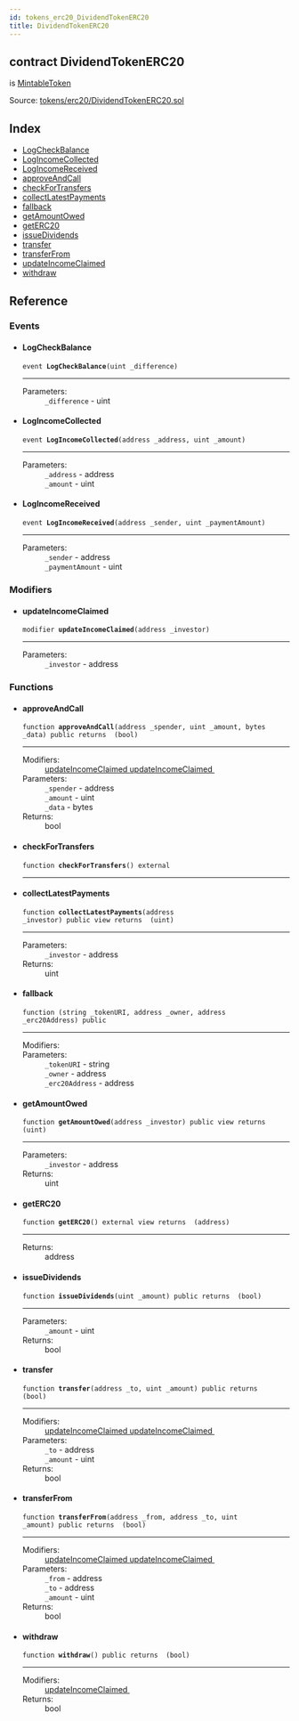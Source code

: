```yaml
---
id: tokens_erc20_DividendTokenERC20
title: DividendTokenERC20
---
```


<div class="contract-doc"><div class="contract"><h2 class="contract-header"><span class="contract-kind">contract</span> DividendTokenERC20</h2><p class="base-contracts"><span>is</span> <a href="tokens_erc20_MintableToken.html">MintableToken</a></p><div class="source">Source: <a href="https://github.com/MyBitFoundation/MyBit-Network.tech//blob/v0.1.9/contracts/tokens/erc20/DividendTokenERC20.sol" target="_blank">tokens/erc20/DividendTokenERC20.sol</a></div></div><div class="index"><h2>Index</h2><ul><li><a href="tokens_erc20_DividendTokenERC20.html#LogCheckBalance">LogCheckBalance</a></li><li><a href="tokens_erc20_DividendTokenERC20.html#LogIncomeCollected">LogIncomeCollected</a></li><li><a href="tokens_erc20_DividendTokenERC20.html#LogIncomeReceived">LogIncomeReceived</a></li><li><a href="tokens_erc20_DividendTokenERC20.html#approveAndCall">approveAndCall</a></li><li><a href="tokens_erc20_DividendTokenERC20.html#checkForTransfers">checkForTransfers</a></li><li><a href="tokens_erc20_DividendTokenERC20.html#collectLatestPayments">collectLatestPayments</a></li><li><a href="tokens_erc20_DividendTokenERC20.html#">fallback</a></li><li><a href="tokens_erc20_DividendTokenERC20.html#getAmountOwed">getAmountOwed</a></li><li><a href="tokens_erc20_DividendTokenERC20.html#getERC20">getERC20</a></li><li><a href="tokens_erc20_DividendTokenERC20.html#issueDividends">issueDividends</a></li><li><a href="tokens_erc20_DividendTokenERC20.html#transfer">transfer</a></li><li><a href="tokens_erc20_DividendTokenERC20.html#transferFrom">transferFrom</a></li><li><a href="tokens_erc20_DividendTokenERC20.html#updateIncomeClaimed">updateIncomeClaimed</a></li><li><a href="tokens_erc20_DividendTokenERC20.html#withdraw">withdraw</a></li></ul></div><div class="reference"><h2>Reference</h2><div class="events"><h3>Events</h3><ul><li><div class="item event"><span id="LogCheckBalance" class="anchor-marker"></span><h4 class="name">LogCheckBalance</h4><div class="body"><code class="signature">event <strong>LogCheckBalance</strong><span>(uint _difference) </span></code><hr/><dl><dt><span class="label-parameters">Parameters:</span></dt><dd><div><code>_difference</code> - uint</div></dd></dl></div></div></li><li><div class="item event"><span id="LogIncomeCollected" class="anchor-marker"></span><h4 class="name">LogIncomeCollected</h4><div class="body"><code class="signature">event <strong>LogIncomeCollected</strong><span>(address _address, uint _amount) </span></code><hr/><dl><dt><span class="label-parameters">Parameters:</span></dt><dd><div><code>_address</code> - address</div><div><code>_amount</code> - uint</div></dd></dl></div></div></li><li><div class="item event"><span id="LogIncomeReceived" class="anchor-marker"></span><h4 class="name">LogIncomeReceived</h4><div class="body"><code class="signature">event <strong>LogIncomeReceived</strong><span>(address _sender, uint _paymentAmount) </span></code><hr/><dl><dt><span class="label-parameters">Parameters:</span></dt><dd><div><code>_sender</code> - address</div><div><code>_paymentAmount</code> - uint</div></dd></dl></div></div></li></ul></div><div class="modifiers"><h3>Modifiers</h3><ul><li><div class="item modifier"><span id="updateIncomeClaimed" class="anchor-marker"></span><h4 class="name">updateIncomeClaimed</h4><div class="body"><code class="signature">modifier <strong>updateIncomeClaimed</strong><span>(address _investor) </span></code><hr/><dl><dt><span class="label-parameters">Parameters:</span></dt><dd><div><code>_investor</code> - address</div></dd></dl></div></div></li></ul></div><div class="functions"><h3>Functions</h3><ul><li><div class="item function"><span id="approveAndCall" class="anchor-marker"></span><h4 class="name">approveAndCall</h4><div class="body"><code class="signature">function <strong>approveAndCall</strong><span>(address _spender, uint _amount, bytes _data) </span><span>public </span><span>returns  (bool) </span></code><hr/><dl><dt><span class="label-modifiers">Modifiers:</span></dt><dd><a href="tokens_erc20_DividendTokenERC20.html#updateIncomeClaimed">updateIncomeClaimed </a><a href="tokens_erc20_DividendTokenERC20.html#updateIncomeClaimed">updateIncomeClaimed </a></dd><dt><span class="label-parameters">Parameters:</span></dt><dd><div><code>_spender</code> - address</div><div><code>_amount</code> - uint</div><div><code>_data</code> - bytes</div></dd><dt><span class="label-return">Returns:</span></dt><dd>bool</dd></dl></div></div></li><li><div class="item function"><span id="checkForTransfers" class="anchor-marker"></span><h4 class="name">checkForTransfers</h4><div class="body"><code class="signature">function <strong>checkForTransfers</strong><span>() </span><span>external </span></code><hr/></div></div></li><li><div class="item function"><span id="collectLatestPayments" class="anchor-marker"></span><h4 class="name">collectLatestPayments</h4><div class="body"><code class="signature">function <strong>collectLatestPayments</strong><span>(address _investor) </span><span>public </span><span>view </span><span>returns  (uint) </span></code><hr/><dl><dt><span class="label-parameters">Parameters:</span></dt><dd><div><code>_investor</code> - address</div></dd><dt><span class="label-return">Returns:</span></dt><dd>uint</dd></dl></div></div></li><li><div class="item function"><span id="fallback" class="anchor-marker"></span><h4 class="name">fallback</h4><div class="body"><code class="signature">function <strong></strong><span>(string _tokenURI, address _owner, address _erc20Address) </span><span>public </span></code><hr/><dl><dt><span class="label-modifiers">Modifiers:</span></dt><dd></dd><dt><span class="label-parameters">Parameters:</span></dt><dd><div><code>_tokenURI</code> - string</div><div><code>_owner</code> - address</div><div><code>_erc20Address</code> - address</div></dd></dl></div></div></li><li><div class="item function"><span id="getAmountOwed" class="anchor-marker"></span><h4 class="name">getAmountOwed</h4><div class="body"><code class="signature">function <strong>getAmountOwed</strong><span>(address _investor) </span><span>public </span><span>view </span><span>returns  (uint) </span></code><hr/><dl><dt><span class="label-parameters">Parameters:</span></dt><dd><div><code>_investor</code> - address</div></dd><dt><span class="label-return">Returns:</span></dt><dd>uint</dd></dl></div></div></li><li><div class="item function"><span id="getERC20" class="anchor-marker"></span><h4 class="name">getERC20</h4><div class="body"><code class="signature">function <strong>getERC20</strong><span>() </span><span>external </span><span>view </span><span>returns  (address) </span></code><hr/><dl><dt><span class="label-return">Returns:</span></dt><dd>address</dd></dl></div></div></li><li><div class="item function"><span id="issueDividends" class="anchor-marker"></span><h4 class="name">issueDividends</h4><div class="body"><code class="signature">function <strong>issueDividends</strong><span>(uint _amount) </span><span>public </span><span>returns  (bool) </span></code><hr/><dl><dt><span class="label-parameters">Parameters:</span></dt><dd><div><code>_amount</code> - uint</div></dd><dt><span class="label-return">Returns:</span></dt><dd>bool</dd></dl></div></div></li><li><div class="item function"><span id="transfer" class="anchor-marker"></span><h4 class="name">transfer</h4><div class="body"><code class="signature">function <strong>transfer</strong><span>(address _to, uint _amount) </span><span>public </span><span>returns  (bool) </span></code><hr/><dl><dt><span class="label-modifiers">Modifiers:</span></dt><dd><a href="tokens_erc20_DividendTokenERC20.html#updateIncomeClaimed">updateIncomeClaimed </a><a href="tokens_erc20_DividendTokenERC20.html#updateIncomeClaimed">updateIncomeClaimed </a></dd><dt><span class="label-parameters">Parameters:</span></dt><dd><div><code>_to</code> - address</div><div><code>_amount</code> - uint</div></dd><dt><span class="label-return">Returns:</span></dt><dd>bool</dd></dl></div></div></li><li><div class="item function"><span id="transferFrom" class="anchor-marker"></span><h4 class="name">transferFrom</h4><div class="body"><code class="signature">function <strong>transferFrom</strong><span>(address _from, address _to, uint _amount) </span><span>public </span><span>returns  (bool) </span></code><hr/><dl><dt><span class="label-modifiers">Modifiers:</span></dt><dd><a href="tokens_erc20_DividendTokenERC20.html#updateIncomeClaimed">updateIncomeClaimed </a><a href="tokens_erc20_DividendTokenERC20.html#updateIncomeClaimed">updateIncomeClaimed </a></dd><dt><span class="label-parameters">Parameters:</span></dt><dd><div><code>_from</code> - address</div><div><code>_to</code> - address</div><div><code>_amount</code> - uint</div></dd><dt><span class="label-return">Returns:</span></dt><dd>bool</dd></dl></div></div></li><li><div class="item function"><span id="withdraw" class="anchor-marker"></span><h4 class="name">withdraw</h4><div class="body"><code class="signature">function <strong>withdraw</strong><span>() </span><span>public </span><span>returns  (bool) </span></code><hr/><dl><dt><span class="label-modifiers">Modifiers:</span></dt><dd><a href="tokens_erc20_DividendTokenERC20.html#updateIncomeClaimed">updateIncomeClaimed </a></dd><dt><span class="label-return">Returns:</span></dt><dd>bool</dd></dl></div></div></li></ul></div></div></div>
